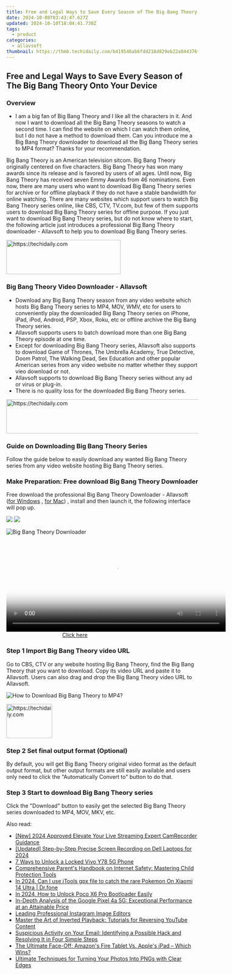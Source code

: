 ```yaml
---
title: Free and Legal Ways to Save Every Season of The Big Bang Theory Onto Your Device
date: 2024-10-08T03:43:47.627Z
updated: 2024-10-10T18:04:41.730Z
tags:
  - product
categories:
  - allavsoft
thumbnail: https://thmb.techidaily.com/b419546ab6fdd218d829eb22a844376fcf0d2afcf21c79595fda949de5f6b103.jpg
---
```


## Free and Legal Ways to Save Every Season of The Big Bang Theory Onto Your Device

### Overview

* I am a big fan of Big Bang Theory and I like all the characters in it. And now I want to download all the Big Bang Theory seasons to watch a second time. I can find the website on which I can watch them online, but I do not have a method to download them. Can you introduce me a Big Bang Theory downloader to download all the Big Bang Theory series to MP4 format? Thanks for your recommendation.

Big Bang Theory is an American television sitcom. Big Bang Theory originally centered on five characters. Big Bang Theory has won many awards since its release and is favored by users of all ages. Until now, Big Bang Theory has received seven Emmy Awards from 46 nominations. Even now, there are many users who want to download Big Bang Theory series for archive or for offline playback if they do not have a stable bandwidth for online watching. There are many websites which support users to watch Big Bang Theory series online, like CBS, CTV, TV.com, but few of them supports users to download Big Bang Theory series for offline purpose. If you just want to download Big Bang Theory series, but do not know where to start, the following article just introduces a professional Big Bang Theory downloader - Allavsoft to help you to download Big Bang Theory series.

<!-- affiliate ads begin -->
<a href="https://aligracehair.sjv.io/c/5597632/1915865/19272" target="_top" id="1915865">
  <img src="//a.impactradius-go.com/display-ad/19272-1915865" border="0" alt="https://techidaily.com" width="300" height="90"/>
</a>
<img height="0" width="0" src="https://aligracehair.sjv.io/i/5597632/1915865/19272" style="position:absolute;visibility:hidden;" border="0" />
<!-- affiliate ads end -->

### Big Bang Theory Video Downloader - Allavsoft

* Download any Big Bang Theory season from any video website which hosts Big Bang Theory series to MP4, MOV, WMV, etc for users to conveniently play the downloaded Big Bang Theory series on iPhone, iPad, iPod, Android, PSP, Xbox, Roku, etc or offline archive the Big Bang Theory series.
* Allavsoft supports users to batch download more than one Big Bang Theory episode at one time.
* Except for downloading Big Bang Theory series, Allavsoft also supports to download Game of Thrones, The Umbrella Academy, True Detective, Doom Patrol, The Walking Dead, Sex Education and other popular American series from any video website no matter whether they support vieo download or not.
* Allavsoft supports to download Big Bang Theory series without any ad or virus or plug-in.
* There is no quality loss for the downloaded Big Bang Theory series.

<!-- affiliate ads begin -->
<a href="https://appsumo.8odi.net/c/5597632/2123730/7443" target="_top" id="2123730">
  <img src="//a.impactradius-go.com/display-ad/7443-2123730" border="0" alt="https://techidaily.com" width="728" height="90"/>
</a>
<img height="0" width="0" src="https://appsumo.8odi.net/i/5597632/2123730/7443" style="position:absolute;visibility:hidden;" border="0" />
<!-- affiliate ads end -->

### Guide on Downloading Big Bang Theory Series

Follow the guide below to easily download any wanted Big Bang Theory series from any video website hosting Big Bang Theory series.

### Make Preparation: Free download Big Bang Theory Downloader

Free download the professional Big Bang Theory Downloader - Allavsoft ([for Windows](https://tools.techidaily.com/allavsoft/products/) , [for Mac](https://tools.techidaily.com/allavsoft/products/)) , install and then launch it, the following interface will pop up.

[![](https://www.allavsoft.com/how-to/../images/how-to/free-download-win.jpg)](https://tools.techidaily.com/allavsoft/products/) [![](https://www.allavsoft.com/how-to/../images/how-to/free-download-mac.jpg)](https://tools.techidaily.com/allavsoft/products/)

![Big Bang Theory Downloader](https://www.allavsoft.com/how-to/../images/allavsoft/screen-shot-600.jpg)

<!-- affiliate ads begin -->
<span id="1983553">
					<video width="576" height="240" style="cursor:pointer"
           poster="//a.impactradius-go.com/display-clicktoplayimage/1983553.png"
           onclick="if(!this.playClicked){this.play();this.setAttribute('controls',true);this.playClicked=true;}">
	   <source src="//a.impactradius-go.com/display-ad/22993-1983553">
	   <img src="//a.impactradius-go.com/display-clicktoplayimage/1983553.png" style="border: none; height: 100%; width: 100%; object-fit: contain">
	</video>
	<div style="width:360px;text-align:center"><a href="javascript:window.open(decodeURIComponent('https%3A%2F%2Fhomestyler.sjv.io%2Fc%2F5597632%2F1983553%2F22993'), '_blank');void(0);">Click here</a></div>
</span>
<img height="0" width="0" src="https://imp.pxf.io/i/5597632/1983553/22993" style="position:absolute;visibility:hidden;" border="0" />
<!-- affiliate ads end -->

### Step 1 Import Big Bang Theory video URL

Go to CBS, CTV or any website hosting Big Bang Theory, find the Big Bang Theory that you want to download. Copy its video URL and paste it to Allavsoft. Users can also drag and drop the Big Bang Theory video URL to Allavsoft.

![How to Download Big Bang Theory to MP4?](https://www.allavsoft.com/how-to/../images/how-to/download-rtmp-video/download-rtmp-video.jpg)

<!-- affiliate ads begin -->
<a href="https://review-au.sjv.io/c/5597632/2098701/14409" target="_top" id="2098701">
  <img src="//a.impactradius-go.com/display-ad/14409-2098701" border="0" alt="https://techidaily.com" width="120" height="90"/>
</a>
<img height="0" width="0" src="https://review-au.sjv.io/i/5597632/2098701/14409" style="position:absolute;visibility:hidden;" border="0" />
<!-- affiliate ads end -->

### Step 2 Set final output format (Optional)

By default, you will get Big Bang Theory original video format as the default output format, but other output formats are still easily available and users only need to click the "Automatically Convert to" button to do that.

### Step 3 Start to download Big Bang Theory series

Click the "Download" button to easily get the selected Big Bang Theory series downloaded to MP4, MOV, MKV, etc.

<ins class="adsbygoogle"
     style="display:block"
     data-ad-format="autorelaxed"
     data-ad-client="ca-pub-7571918770474297"
     data-ad-slot="1223367746"></ins>

<ins class="adsbygoogle"
     style="display:block"
     data-ad-client="ca-pub-7571918770474297"
     data-ad-slot="8358498916"
     data-ad-format="auto"
     data-full-width-responsive="true"></ins>

<span class="atpl-alsoreadstyle">Also read:</span>
<div><ul>
<li><a href="https://screen-sharing-recording.techidaily.com/new-2024-approved-elevate-your-live-streaming-expert-camrecorder-guidance/"><u>[New] 2024 Approved Elevate Your Live Streaming Expert CamRecorder Guidance</u></a></li>
<li><a href="https://on-screen-recording.techidaily.com/updated-step-by-step-precise-screen-recording-on-dell-laptops-for-2024/"><u>[Updated] Step-by-Step Precise Screen Recording on Dell Laptops for 2024</u></a></li>
<li><a href="https://android-unlock.techidaily.com/7-ways-to-unlock-a-locked-vivo-y78-5g-phone-by-drfone-android/"><u>7 Ways to Unlock a Locked Vivo Y78 5G Phone</u></a></li>
<li><a href="https://discover-fantastic.techidaily.com/comprehensive-parents-handbook-on-internet-safety-mastering-child-protection-tools/"><u>Comprehensive Parent's Handbook on Internet Safety: Mastering Child Protection Tools</u></a></li>
<li><a href="https://android-pokemon-go.techidaily.com/in-2024-can-i-use-itools-gpx-file-to-catch-the-rare-pokemon-on-xiaomi-14-ultra-drfone-by-drfone-virtual-android/"><u>In 2024, Can I use iTools gpx file to catch the rare Pokemon On Xiaomi 14 Ultra | Dr.fone</u></a></li>
<li><a href="https://easy-unlock-android.techidaily.com/in-2024-how-to-unlock-poco-x6-pro-bootloader-easily-by-drfone-android/"><u>In 2024, How to Unlock Poco X6 Pro Bootloader Easily</u></a></li>
<li><a href="https://buynow-tips.techidaily.com/in-depth-analysis-of-the-google-pixel-4a-5g-exceptional-performance-at-an-attainable-price/"><u>In-Depth Analysis of the Google Pixel 4a 5G: Exceptional Performance at an Attainable Price</u></a></li>
<li><a href="https://discover-fantastic.techidaily.com/leading-professional-instagram-image-editors/"><u>Leading Professional Instagram Image Editors</u></a></li>
<li><a href="https://discover-fantastic.techidaily.com/master-the-art-of-inverted-playback-tutorials-for-reversing-youtube-content/"><u>Master the Art of Inverted Playback: Tutorials for Reversing YouTube Content</u></a></li>
<li><a href="https://discover-fantastic.techidaily.com/suspicious-activity-on-your-email-identifying-a-possible-hack-and-resolving-it-in-four-simple-steps/"><u>Suspicious Activity on Your Email: Identifying a Possible Hack and Resolving It in Four Simple Steps</u></a></li>
<li><a href="https://buynow-reviews.techidaily.com/the-ultimate-face-off-amazons-fire-tablet-vs-apples-ipad-which-wins/"><u>The Ultimate Face-Off: Amazon's Fire Tablet Vs. Apple's iPad – Which Wins?</u></a></li>
<li><a href="https://discover-fantastic.techidaily.com/ultimate-techniques-for-turning-your-photos-into-pngs-with-clear-edges/"><u>Ultimate Techniques for Turning Your Photos Into PNGs with Clear Edges</u></a></li>
</ul></div>

